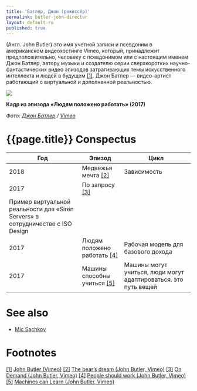 ```yaml
---
title: 'Батлер, Джон (режиссёр)'
permalink: butler-john-director
layout: default-ru
published: true
---
```


(Англ. John Butler) это имя учетной записи и псевдоним в американском видеохостинге Vimeo, который, принадлежит предположительно, человеку с псевдонимом или с настоящим именем Джон Батлер, автору музыки и создателю серии сверхкоротких научно-фантастических видео эпизодов затрагивающих темы искусственного интеллекта и людей в будущем <span id="a1">[\[1\]](#f1)</span>. Джон Батлер — видео-артист работающий с виртуальной и дополненной реальностью.

![](/encyclopedia/images/{{page.permalink}}.jpg)

**Кадр из эпизода «Людям положено работать» (2017)**


*Фото: [Джон Батлер](butler-john-video-director) / [Vimeo](https://vimeo.com/234232807)*

# {{page.title}} Conspectus

|Год|Эпизод|Цикл|
|-|-|-|
|2018|Медвежья мечта <span id="a2">[\[2\]](#f2)</span>|Зависимость|
|2017|По запросу <span id="a3">[\[3\]](#f3)</span>|
Пример виртуальной реальности для «Siren Servers» в сотрудничестве с ISO Design|
|2017|Людям положено работать <span id="a4">[\[4\]](#f4)</span>|Рабочая модель для базового дохода|
|2017|Машины способны учиться <span id="a5">[\[5\]](#f5)</span>|Машины могут учиться, люди могут адаптироваться. это путь вещей|


# See also

+ [Mic Sachkov](sachkov-mic)

# Footnotes

[[1]](#a1) <span id="f1"></span> [John Butler (Vimeo)](https://vimeo.com/user3946359)
[[2]](#a2) <span id="f2"></span> [The bear’s dream (John Butler, Vimeo)](https://vimeo.com/258057890)
[[3]](#a3) <span id="f3"></span> [On Demand (John Butler, Vimeo)](https://vimeo.com/243852930)
[[4]](#a4) <span id="f4"></span> [People should work (John Butler, Vimeo)](https://vimeo.com/234232807)
[[5]](#a5) <span id="f5"></span> [Machines can Learn (John Butler, Vimeo)](https://vimeo.com/255756908)
